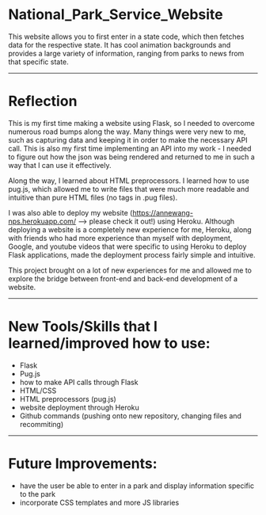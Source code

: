 # National_Park_Service_Website

This website allows you to first enter in a state code, which then fetches data for the respective state. It has cool animation backgrounds
and provides a large variety of information, ranging from parks to news from that specific state.

----------------------------------
# Reflection
This is my first time making a website using Flask, so I needed to overcome numerous road bumps along the way. Many things were very new
to me, such as capturing data and keeping it in order to make the necessary API call. This is also my first time implementing an API into
my work - I needed to figure out how the json was being rendered and returned to me in such a way that I can use it effectively. 

Along the way, I learned about HTML preprocessors. I learned how to use pug.js, which allowed me to write files that were much more readable 
and intuitive than pure HTML files (no tags in .pug files). 

I was also able to deploy my website (https://annewang-nps.herokuapp.com/ --> please check it out!) using Heroku. Although deploying a website is a completely new experience for me, Heroku, along with friends who had more experience than myself with deployment, Google, and youtube videos that were specific to using Heroku to deploy Flask applications, made the deployment process fairly simple and intuitive. 

This project brought on a lot of new experiences for me and allowed me to explore the bridge between front-end and back-end development of
a website.

---------------------------------
# New Tools/Skills that I learned/improved how to use:
- Flask
- Pug.js
- how to make API calls through Flask
- HTML/CSS
- HTML preprocessors (pug.js)
- website deployment through Heroku
- Github commands (pushing onto new repository, changing files and recommiting)

---------------------------------
# Future Improvements:
- have the user be able to enter in a park and display information specific to the park
- incorporate CSS templates and more JS libraries

